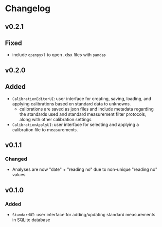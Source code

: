# Changelog

## v0.2.1

## Fixed
- include `openpyxl` to open .xlsx files with `pandas`

## v0.2.0

## Added
- `CalibrationEditorUI`: user interface for creating, saving, loading, and applying calibrations based on standard data to unknowns.
    - calibrations are saved as json files and include metadata regarding the standards used and standard measurement filter protocols, along with other calibration settings
- `CalibrationApplyUI`: user interface for selecting and applying a calibration file to measurements.

## v0.1.1

### Changed
- Analyses are now "date" + "reading no" due to non-unique "reading no" values

## v0.1.0

### Added
- `StandardUI`: user interface for adding/updating standard measurements in SQLite database